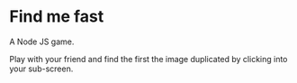 # Find me fast

A Node JS game.

Play with your friend and find the first the image duplicated by clicking into your sub-screen.

